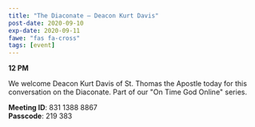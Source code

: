 ```yaml
---
title: "The Diaconate – Deacon Kurt Davis"
post-date: 2020-09-10
exp-date: 2020-09-11
fawe: "fas fa-cross"
tags: [event]
---
```

**12 PM**

We welcome Deacon Kurt Davis of St. Thomas the Apostle today for this conversation on the Diaconate. Part of our "On Time God Online" series.

<p class="text-danger"><b>Meeting ID</b>: 831 1388 8867
<br>
<b>Passcode</b>: 219 383
</p>